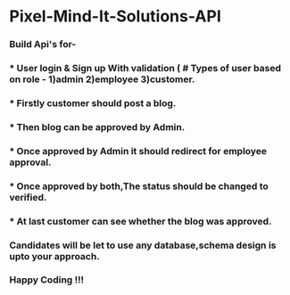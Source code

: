 # Pixel-Mind-It-Solutions-API


### Build Api's for-
### * User login & Sign up With validation ( # Types of user based on role - 1)admin 2)employee 3)customer.
### * Firstly customer should post a blog.
### * Then blog can be approved by Admin.
### * Once approved by Admin it should redirect for employee approval.
### * Once approved by both,The status should be changed to verified.
### * At last customer can see whether the blog was approved.
### Candidates will be let to use any database,schema design is upto your approach.
### Happy Coding !!!
